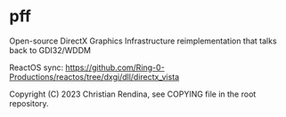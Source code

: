 # pff
Open-source DirectX Graphics Infrastructure reimplementation that talks back to GDI32/WDDM

ReactOS sync: https://github.com/Ring-0-Productions/reactos/tree/dxgi/dll/directx_vista

Copyright (C) 2023 Christian Rendina, see COPYING file in the root repository.
